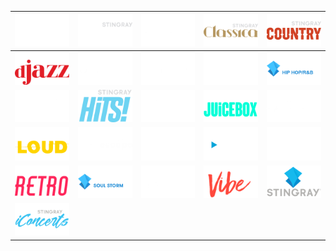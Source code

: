 | ![](https://raw.githubusercontent.com/RevGear/logo/master/International/Stingray/Stingray-Alternative.png) | ![](https://raw.githubusercontent.com/RevGear/logo/master/International/Stingray/Stingray-C-Music.png) | ![](https://raw.githubusercontent.com/RevGear/logo/master/International/Stingray/Stingray-Classic-Rock.png) | ![](https://raw.githubusercontent.com/RevGear/logo/master/International/Stingray/Stingray-Classica.png) | ![](https://raw.githubusercontent.com/RevGear/logo/master/International/Stingray/Stingray-Country.png) | 
|:---:|:---:|:---:|:---:|:---:| 
| ![](https://raw.githubusercontent.com/RevGear/logo/master/International/Stingray/Stingray-Djazz.png) | ![](https://raw.githubusercontent.com/RevGear/logo/master/International/Stingray/Stingray-Exitosdel-Momento.png) | ![](https://raw.githubusercontent.com/RevGear/logo/master/International/Stingray/Stingray-Flashback-70s.png) | ![](https://raw.githubusercontent.com/RevGear/logo/master/International/Stingray/Stingray-Greatest-Hits.png) | ![](https://raw.githubusercontent.com/RevGear/logo/master/International/Stingray/Stingray-Hip-Hop.png) | 
| ![](https://raw.githubusercontent.com/RevGear/logo/master/International/Stingray/Stingray-Hit-List.png) | ![](https://raw.githubusercontent.com/RevGear/logo/master/International/Stingray/Stingray-Hits.png) | ![](https://raw.githubusercontent.com/RevGear/logo/master/International/Stingray/Stingray-Hot-Country.png) | ![](https://raw.githubusercontent.com/RevGear/logo/master/International/Stingray/Stingray-Juicebox.png) | ![](https://raw.githubusercontent.com/RevGear/logo/master/International/Stingray/Stingray-Karaoke.png) | 
| ![](https://raw.githubusercontent.com/RevGear/logo/master/International/Stingray/Stingray-Loud.png) | ![](https://raw.githubusercontent.com/RevGear/logo/master/International/Stingray/Stingray-Naturescape.png) | ![](https://raw.githubusercontent.com/RevGear/logo/master/International/Stingray/Stingray-Pop-Adult.png) | ![](https://raw.githubusercontent.com/RevGear/logo/master/International/Stingray/Stingray-Qello.png) | ![](https://raw.githubusercontent.com/RevGear/logo/master/International/Stingray/Stingray-Remember-The-80s.png) | 
| ![](https://raw.githubusercontent.com/RevGear/logo/master/International/Stingray/Stingray-Retro.png) | ![](https://raw.githubusercontent.com/RevGear/logo/master/International/Stingray/Stingray-Soul-Storm.png) | ![](https://raw.githubusercontent.com/RevGear/logo/master/International/Stingray/Stingray-Urban-Beat.png) | ![](https://raw.githubusercontent.com/RevGear/logo/master/International/Stingray/Stingray-Vibe.png) | ![](https://raw.githubusercontent.com/RevGear/logo/master/International/Stingray/Stingray.png) | 
| ![](https://raw.githubusercontent.com/RevGear/logo/master/International/Stingray/Stingrayi-Concerts.png)  | 
